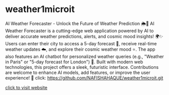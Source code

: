 # weather1microit
AI Weather Forecaster - Unlock the Future of Weather Prediction 🌦️🤖
AI Weather Forecaster is a cutting-edge web application powered by AI to deliver accurate weather predictions, alerts, and cosmic mood insights! 🌍✨ Users can enter their city to access a 5-day forecast 📅, receive real-time weather updates ☁️, and explore their cosmic weather mood ⭐. The app also features an AI chatbot for personalized weather queries (e.g., "Weather in Paris" or "5-day forecast for London") 💬. Built with modern web technologies, this project offers a sleek, futuristic interface. Contributions are welcome to enhance AI models, add features, or improve the user experience! 🚀
click: https://github.com/NAFISHAHAQUE/weather1microit.git

[click to visit website](https://nafishahaque.github.io/weather1microit/)
